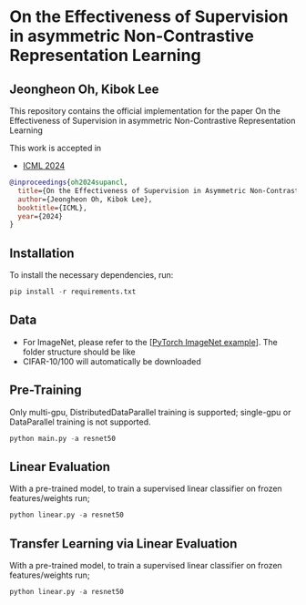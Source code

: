 # On the Effectiveness of Supervision in asymmetric Non-Contrastive Representation Learning
## Jeongheon Oh, Kibok Lee

This repository contains the official implementation for the paper On the Effectiveness of Supervision in asymmetric Non-Contrastive Representation Learning

This work is accepted in
- [ICML 2024](https://openreview.net/forum?id=iC8l9DI1ZX)

```bibtex
@inproceedings{oh2024supancl,
  title={On the Effectiveness of Supervision in Asymmetric Non-Contrastive Learning},
  author={Jeongheon Oh, Kibok Lee},
  booktitle={ICML},
  year={2024}
}
```
## Installation
To install the necessary dependencies, run:
```python
pip install -r requirements.txt
```

## Data
- For ImageNet, please refer to the [[PyTorch ImageNet example](https://github.com/pytorch/examples/tree/main/imagenet)]. The folder structure should be like 
- CIFAR-10/100 will automatically be downloaded

## Pre-Training
Only multi-gpu, DistributedDataParallel training is supported; single-gpu or DataParallel training is not supported.
```python
python main.py -a resnet50
```
## Linear Evaluation
With a pre-trained model, to train a supervised linear classifier on frozen features/weights run;
```python
python linear.py -a resnet50
```

## Transfer Learning via Linear Evaluation
With a pre-trained model, to train a supervised linear classifier on frozen features/weights run;
```python
python linear.py -a resnet50
```
